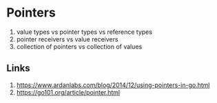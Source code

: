 # Pointers

1. value types vs pointer types vs reference types
1. pointer receivers vs value receivers
1. collection of pointers vs collection of values

## Links
1. https://www.ardanlabs.com/blog/2014/12/using-pointers-in-go.html
1. https://go101.org/article/pointer.html
